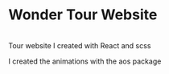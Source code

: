 # Wonder Tour Website
<br/>
Tour website I created with React and scss<br/>

I created the animations with the aos package

